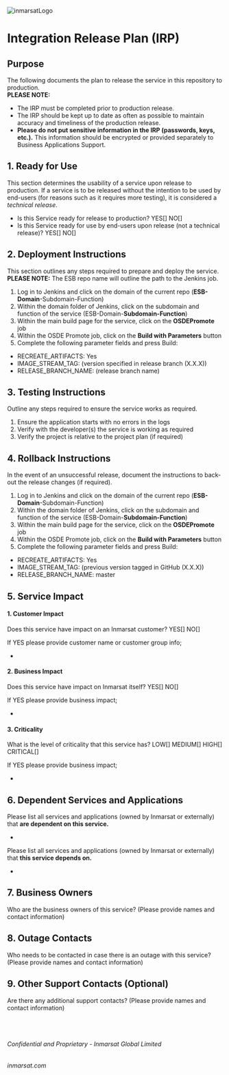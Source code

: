 ![inmarsatLogo](https://www.inmarsat.com/wp-content/themes/inmarsat/img/icons/logo.png "Inmarsat Logo")

# Integration Release Plan (IRP)
## Purpose
The following documents the plan to release the service in this repository to production.
<br/>
**PLEASE NOTE:**
* The IRP must be completed prior to production release.
* The IRP should be kept up to date as often as possible to maintain accuracy and timeliness of the production release.
* **Please do not put sensitive information in the IRP (passwords, keys, etc.).** This information should be encrypted or provided separately to Business Applications Support.

## 1. Ready for Use
This section determines the usability of a service upon release to production. If a service is to be released without the intention to be used by end-users (for reasons such as it requires more testing), it is considered a _technical release_.

[comment]: <TYPE AN X BETWEEN THE BRACKETS OF ONE OF THE OPTIONS BELOW>
* Is this Service ready for release to production? YES[] NO[]
* Is this Service ready for use by end-users upon release (not a technical release)? YES[] NO[]

## 2. Deployment Instructions
This section outlines any steps required to prepare and deploy the service.
<br/>
**PLEASE NOTE:** The ESB repo name will outline the path to the Jenkins job.

1. Log in to Jenkins and click on the domain of the current repo (**ESB-Domain**-Subdomain-Function)
2. Within the domain folder of Jenkins, click on the subdomain and function of the service (ESB-Domain-**Subdomain-Function**)
3. Within the main build page for the service, click on the **OSDEPromote** job
4. Within the OSDE Promote job, click on the **Build with Parameters** button
5. Complete the following parameter fields and press Build:
* RECREATE_ARTIFACTS: Yes
* IMAGE_STREAM_TAG: (version specified in release branch (X.X.X))
* RELEASE_BRANCH_NAME: (release branch name)

## 3. Testing Instructions
Outline any steps required to ensure the service works as required.
1. Ensure the application starts with no errors in the logs
2. Verify with the developer(s) the service is working as required
3. Verify the project is relative to the project plan (if required)

## 4. Rollback Instructions
In the event of an unsuccessful release, document the instructions to back-out the release changes (if required).

1. Log in to Jenkins and click on the domain of the current repo (**ESB-Domain**-Subdomain-Function)
2. Within the domain folder of Jenkins, click on the subdomain and function of the service (ESB-Domain-**Subdomain-Function**)
3. Within the main build page for the service, click on the **OSDEPromote** job
4. Within the OSDE Promote job, click on the **Build with Parameters** button
5. Complete the following parameter fields and press Build:
* RECREATE_ARTIFACTS: Yes
* IMAGE_STREAM_TAG: (previous version tagged in GitHub (X.X.X))
* RELEASE_BRANCH_NAME: master

## 5. Service Impact
[comment]: <TYPE AN X BETWEEN THE BRACKETS OF ONE OF THE OPTIONS BELOW>
#### 1. Customer Impact
Does this service have impact on an Inmarsat customer? YES[] NO[]

If YES please provide customer name or customer group info;

-

#### 2. Business Impact
Does this service have impact on Inmarsat itself? YES[] NO[]

If YES please provide business impact;

- 

#### 3. Criticality
What is the level of criticality that this service has? LOW[] MEDIUM[] HIGH[] CRITICAL[]

If YES please provide business impact;

-

## 6. Dependent Services and Applications
Please list all services and applications (owned by Inmarsat or externally) that **are dependent on this service.**

[comment]: <ADD EACH SERVICE AS A LIST ITEM>

- 

Please list all services and applications (owned by Inmarsat or externally) that **this service depends on.**

[comment]: <ADD EACH SERVICE AS A LIST ITEM>

- 

## 7. Business Owners
Who are the business owners of this service? (Please provide names and contact information)

## 8. Outage Contacts
Who needs to be contacted in case there is an outage with this service? (Please provide names and contact information)

## 9. Other Support Contacts (Optional)
Are there any additional support contacts? (Please provide names and contact information)

<br/>
<br/>

###### Confidential and Proprietary - Inmarsat Global Limited
###### inmarsat.com
